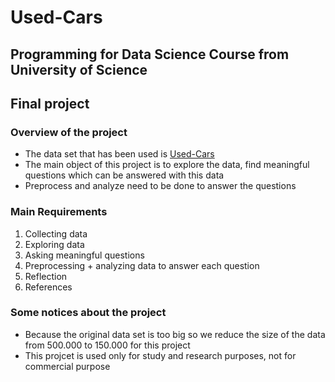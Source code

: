 # Used-Cars

## Programming for Data Science Course from University of Science
## Final project

### **Overview of the project**
- The data set that has been used is [Used-Cars](https://www.kaggle.com/datasets/austinreese/craigslist-carstrucks-data/data)
- The main object of this project is to explore the data, find meaningful questions which can be answered with this data
- Preprocess and analyze need to be done to answer the questions

### **Main Requirements**
1. Collecting data
2. Exploring data
3. Asking meaningful questions
4. Preprocessing + analyzing data to answer each question
5. Reflection
6. References

### **Some notices about the project**
- Because the original data set is too big so we reduce the size of the data from 500.000 to 150.000 for this project
- This projcet is used only for study and research purposes, not for commercial purpose
